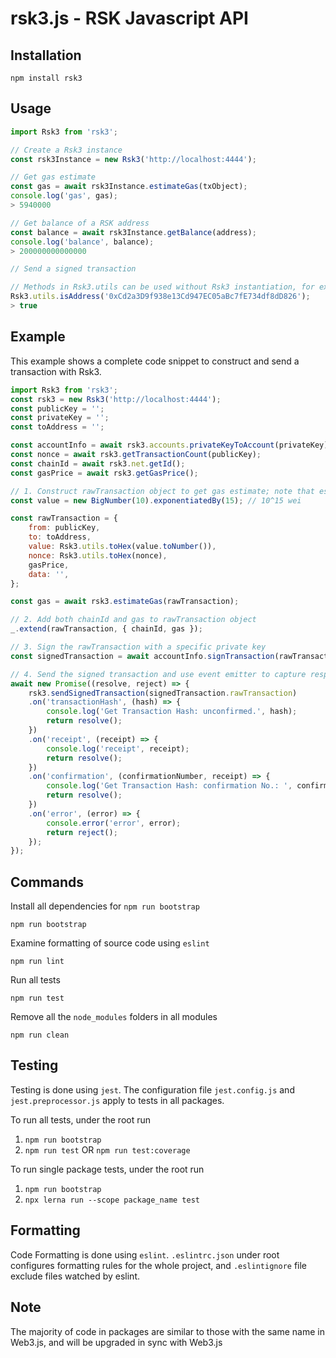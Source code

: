 # rsk3.js - RSK Javascript API

## Installation

```shell
npm install rsk3
```

## Usage

```javascript
import Rsk3 from 'rsk3';

// Create a Rsk3 instance
const rsk3Instance = new Rsk3('http://localhost:4444');

// Get gas estimate
const gas = await rsk3Instance.estimateGas(txObject);
console.log('gas', gas);
> 5940000

// Get balance of a RSK address
const balance = await rsk3Instance.getBalance(address);
console.log('balance', balance);
> 200000000000000

// Send a signed transaction

// Methods in Rsk3.utils can be used without Rsk3 instantiation, for example
Rsk3.utils.isAddress('0xCd2a3D9f938e13Cd947EC05aBc7fE734df8dD826');
> true
```

## Example

This example shows a complete code snippet to construct and send a transaction with Rsk3.

```javascript
import Rsk3 from 'rsk3';
const rsk3 = new Rsk3('http://localhost:4444');
const publicKey = '';
const privateKey = '';
const toAddress = '';

const accountInfo = await rsk3.accounts.privateKeyToAccount(privateKey);
const nonce = await rsk3.getTransactionCount(publicKey);
const chainId = await rsk3.net.getId();
const gasPrice = await rsk3.getGasPrice();

// 1. Construct rawTransaction object to get gas estimate; note that estimateGas's parameter object can not include chainId
const value = new BigNumber(10).exponentiatedBy(15); // 10^15 wei

const rawTransaction = {
    from: publicKey,
    to: toAddress,
    value: Rsk3.utils.toHex(value.toNumber()),
    nonce: Rsk3.utils.toHex(nonce),
    gasPrice,
    data: '',
};

const gas = await rsk3.estimateGas(rawTransaction);

// 2. Add both chainId and gas to rawTransaction object
_.extend(rawTransaction, { chainId, gas });

// 3. Sign the rawTransaction with a specific private key
const signedTransaction = await accountInfo.signTransaction(rawTransaction, privateKey);

// 4. Send the signed transaction and use event emitter to capture response
await new Promise((resolve, reject) => {
    rsk3.sendSignedTransaction(signedTransaction.rawTransaction)
    .on('transactionHash', (hash) => {
        console.log('Get Transaction Hash: unconfirmed.', hash);
        return resolve();
    })
    .on('receipt', (receipt) => {
        console.log('receipt', receipt);
        return resolve();
    })
    .on('confirmation', (confirmationNumber, receipt) => {
        console.log('Get Transaction Hash: confirmation No.: ', confirmationNumber, ', receipt', receipt);
        return resolve();
    })
    .on('error', (error) => {
        console.error('error', error);
        return reject();
    });
});
```

## Commands

Install all dependencies for `npm run bootstrap`

```shell
npm run bootstrap
```

Examine formatting of source code using `eslint`

```shell
npm run lint
```

Run all tests

```shell
npm run test
```

Remove all the `node_modules` folders in all modules

```shell
npm run clean
```

## Testing

Testing is done using `jest`. The configuration file `jest.config.js` and `jest.preprocessor.js` apply to tests in all packages.

To run all tests, under the root run

1. `npm run bootstrap`
1. `npm run test` OR `npm run test:coverage`

To run single package tests, under the root run

1. `npm run bootstrap`
1. `npx lerna run --scope package_name test`

## Formatting

Code Formatting is done using `eslint`. `.eslintrc.json` under root configures formatting rules for the whole project, and `.eslintignore` file exclude files watched by eslint.

## Note

The majority of code in packages are similar to those with the same name in Web3.js, and will be upgraded in sync with Web3.js
